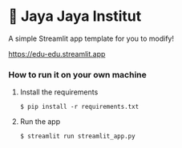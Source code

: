 # 🎈 Jaya Jaya Institut

A simple Streamlit app template for you to modify!

https://edu-edu.streamlit.app

### How to run it on your own machine

1. Install the requirements

   ```
   $ pip install -r requirements.txt
   ```

2. Run the app

   ```
   $ streamlit run streamlit_app.py
   ```
